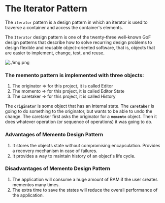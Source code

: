 # **The Iterator Pattern**
The `iterator` pattern is a design pattern in which an iterator is used to traverse a container and access the container's elements.

The `Iterator` design pattern is one of the twenty-three well-known GoF design patterns that describe how to solve recurring design problems to design flexible and reusable object-oriented software, that is, objects that are easier to implement, change, test, and reuse.

![./img.png](img.png)

### The memento pattern is implemented with three objects:
1) The originator => for this project, it is called Editor
2) The momento => for this project, it is called Editor State
3) The caretaker => for this project, it is called History

The **`originator`** is some object that has an internal state. The **`caretaker`** is going to do something to the originator, but wants to be able to undo the change. The caretaker first asks the originator for a **`memento`** object. Then it does whatever operation (or sequence of operations) it was going to do.

### Advantages of Memento Design Pattern
1) It stores the objects state without compromising encapsulation.
   Provides a recovery mechanism in case of failures.
2) It provides a way to maintain history of an object's life cycle.

### Disadvantages of Memento Design Pattern
1) The application will consume a huge amount of RAM if the user creates mementos many times.
2) The extra time to save the states will reduce the overall performance of the application.